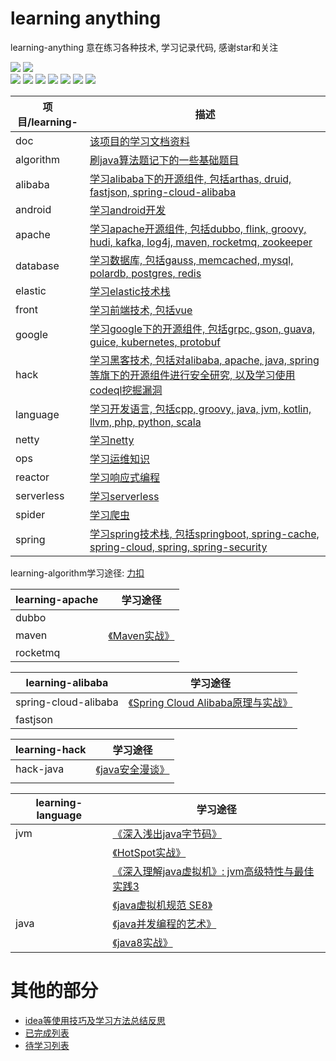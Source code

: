# learning anything

learning-anything 意在练习各种技术, 学习记录代码, 感谢star和关注  

![](https://img.shields.io/badge/Author-XJJ-orange)
![](https://img.shields.io/badge/Email-2849771625%40qq.com-orange)  
![](https://img.shields.io/github/repo-size/x-j-j/learning-anything?color=lightgrey)
![](https://img.shields.io/github/languages/count/x-j-j/learning-anything?color=lightgrey)
![](https://img.shields.io/github/languages/top/x-j-j/learning-anything?color=lightgrey)
![](https://img.shields.io/github/commit-activity/m/x-j-j/learning-anything?color=lightgrey)
![](https://img.shields.io/github/last-commit/x-j-j/learning-anything?color=lightgrey)
![](https://img.shields.io/github/stars/x-j-j/learning-anything?style=social)
![](https://img.shields.io/github/forks/x-j-j/learning-anything?style=social)

| 项目/learning- | 描述                                                                                                                                                             |
|--------------|----------------------------------------------------------------------------------------------------------------------------------------------------------------|
| doc          | [该项目的学习文档资料](https://www.aliyundrive.com/s/ngpTUNYpZ55)                                                                                                        |
| algorithm    | [刷java算法题记下的一些基础题目](https://github.com/x-j-j/learning-anything/tree/master/learning-algorithm)                                                                 |
| alibaba      | [学习alibaba下的开源组件, 包括arthas, druid, fastjson, spring-cloud-alibaba](https://github.com/x-j-j/learning-anything/tree/master/learning-alibaba)                    |
| android      | [学习android开发](https://github.com/x-j-j/learning-anything/tree/master/learning-android)                                                                         |
| apache       | [学习apache开源组件, 包括dubbo, flink, groovy, hudi, kafka, log4j, maven, rocketmq, zookeeper](https://github.com/x-j-j/learning-anything/tree/master/learning-apache) |
| database     | [学习数据库, 包括gauss, memcached, mysql, polardb, postgres, redis](https://github.com/x-j-j/learning-anything/tree/master/learning-database)                         |
| elastic      | [学习elastic技术栈](https://github.com/x-j-j/learning-anything/tree/master/learning-elastic)                                                                        |
| front        | [学习前端技术, 包括vue](https://github.com/x-j-j/learning-anything/tree/master/learning-front)                                                                         |
| google       | [学习google下的开源组件, 包括grpc, gson, guava, guice, kubernetes, protobuf](https://github.com/x-j-j/learning-anything/tree/master/learning-google)                     |
| hack         | [学习黑客技术, 包括对alibaba, apache, java, spring等旗下的开源组件进行安全研究, 以及学习使用codeql挖掘漏洞](https://github.com/x-j-j/learning-anything/tree/master/learning-hack)               |
| language     | [学习开发语言, 包括cpp, groovy, java, jvm, kotlin, llvm, php, python, scala](https://github.com/x-j-j/learning-anything/tree/master/learning-language)                 |
| netty        | [学习netty](https://github.com/x-j-j/learning-anything/tree/master/learning-netty)                                                                               |
| ops          | [学习运维知识](https://github.com/x-j-j/learning-anything/tree/master/learning-ops)                                                                                  |
| reactor      | [学习响应式编程](https://github.com/x-j-j/learning-anything/tree/master/learning-reactor)                                                                             |
| serverless   | [学习serverless](https://github.com/x-j-j/learning-anything/tree/master/learning-serverless)                                                                     |
| spider       | [学习爬虫](https://github.com/x-j-j/learning-anything/tree/master/learning-spider)                                                                                 |
| spring       | [学习spring技术栈, 包括springboot, spring-cache, spring-cloud, spring, spring-security](https://github.com/x-j-j/learning-anything/tree/master/learning-spring)       |


learning-algorithm学习途径: [力扣]()

| learning-apache      | 学习途径                                                                                                     |
|----------------------|----------------------------------------------------------------------------------------------------------|
| dubbo                |                                                                                                          |
| maven                | [《Maven实战》](https://www.aliyundrive.com/s/ngpTUNYpZ55/folder/6359300490083d85e6b24389aef12d098c36aace)   |
| rocketmq             |                                                                                                          |

| learning-alibaba     | 学习途径                                                                                                                      |
|----------------------|---------------------------------------------------------------------------------------------------------------------------|
| spring-cloud-alibaba | [《Spring Cloud Alibaba原理与实战》](https://www.aliyundrive.com/s/ngpTUNYpZ55/folder/6359300490083d85e6b24389aef12d098c36aace)  |
| fastjson             |                                                                                                                           |

| learning-hack        | 学习途径           |
|----------------------|----------------|
| hack-java            | [《java安全漫谈》]() |
|                      |                |

| learning-language    | 学习途径                                                                                                       |
|----------------------|------------------------------------------------------------------------------------------------------------|
| jvm                  | [《深入浅出java字节码》]()                                                                                          |
|                      | [《HotSpot实战》]()                                                                                            |
|                      | [《深入理解java虚拟机》: jvm高级特性与最佳实践3]()                                                                           |
|                      | [《java虚拟机规范 SE8》]()                                                                                        |
| java                 | [《java并发编程的艺术》](https://www.aliyundrive.com/s/ngpTUNYpZ55/folder/6359300490083d85e6b24389aef12d098c36aace) |
|                      | [《java8实战》](https://www.aliyundrive.com/s/ngpTUNYpZ55/folder/6359300490083d85e6b24389aef12d098c36aace)     |


# 其他的部分
- [idea等使用技巧及学习方法总结反思](https://github.com/x-j-j/learning-anything/blob/master/Zeditor-suggestions.md)  
- [已完成列表](https://github.com/x-j-j/learning-anything/blob/master/Zalready-learned.md)  
- [待学习列表](https://github.com/x-j-j/learning-anything/blob/master/Zplanto-learn.md)  
